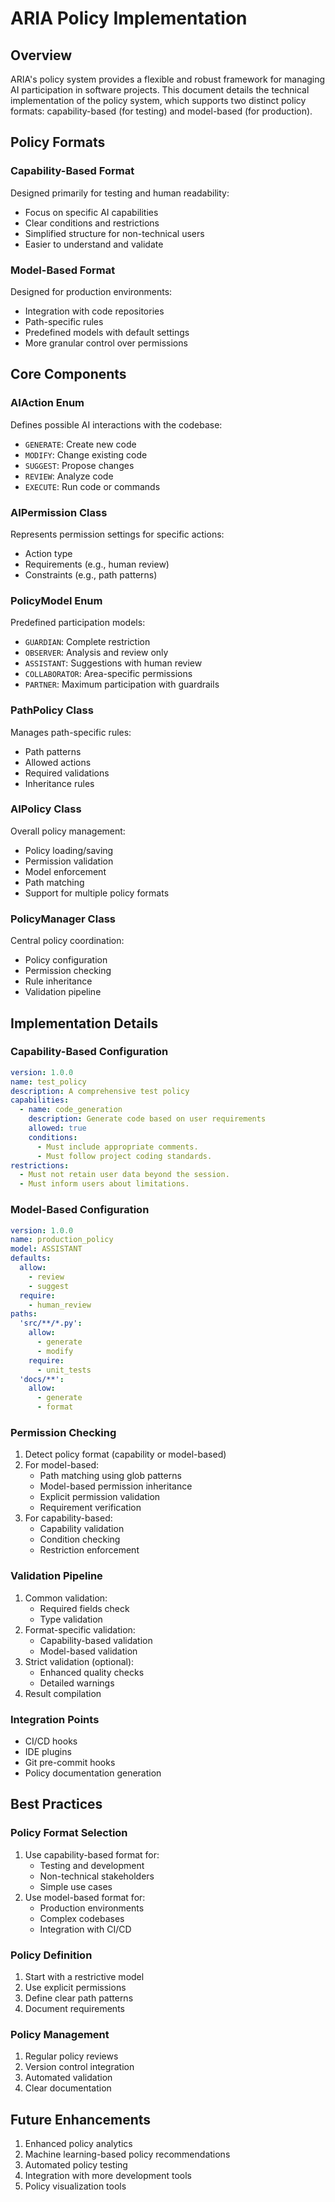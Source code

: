 # ARIA Policy Implementation

## Overview

ARIA's policy system provides a flexible and robust framework for managing AI participation in software projects. This document details the technical implementation of the policy system, which supports two distinct policy formats: capability-based (for testing) and model-based (for production).

## Policy Formats

### Capability-Based Format
Designed primarily for testing and human readability:
- Focus on specific AI capabilities
- Clear conditions and restrictions
- Simplified structure for non-technical users
- Easier to understand and validate

### Model-Based Format
Designed for production environments:
- Integration with code repositories
- Path-specific rules
- Predefined models with default settings
- More granular control over permissions

## Core Components

### AIAction Enum
Defines possible AI interactions with the codebase:
- `GENERATE`: Create new code
- `MODIFY`: Change existing code
- `SUGGEST`: Propose changes
- `REVIEW`: Analyze code
- `EXECUTE`: Run code or commands

### AIPermission Class
Represents permission settings for specific actions:
- Action type
- Requirements (e.g., human review)
- Constraints (e.g., path patterns)

### PolicyModel Enum
Predefined participation models:
- `GUARDIAN`: Complete restriction
- `OBSERVER`: Analysis and review only
- `ASSISTANT`: Suggestions with human review
- `COLLABORATOR`: Area-specific permissions
- `PARTNER`: Maximum participation with guardrails

### PathPolicy Class
Manages path-specific rules:
- Path patterns
- Allowed actions
- Required validations
- Inheritance rules

### AIPolicy Class
Overall policy management:
- Policy loading/saving
- Permission validation
- Model enforcement
- Path matching
- Support for multiple policy formats

### PolicyManager Class
Central policy coordination:
- Policy configuration
- Permission checking
- Rule inheritance
- Validation pipeline

## Implementation Details

### Capability-Based Configuration
```yaml
version: 1.0.0
name: test_policy
description: A comprehensive test policy
capabilities:
  - name: code_generation
    description: Generate code based on user requirements
    allowed: true
    conditions:
      - Must include appropriate comments.
      - Must follow project coding standards.
restrictions:
  - Must not retain user data beyond the session.
  - Must inform users about limitations.
```

### Model-Based Configuration
```yaml
version: 1.0.0
name: production_policy
model: ASSISTANT
defaults:
  allow:
    - review
    - suggest
  require:
    - human_review
paths:
  'src/**/*.py':
    allow:
      - generate
      - modify
    require:
      - unit_tests
  'docs/**':
    allow:
      - generate
      - format
```

### Permission Checking
1. Detect policy format (capability or model-based)
2. For model-based:
   - Path matching using glob patterns
   - Model-based permission inheritance
   - Explicit permission validation
   - Requirement verification
3. For capability-based:
   - Capability validation
   - Condition checking
   - Restriction enforcement

### Validation Pipeline
1. Common validation:
   - Required fields check
   - Type validation
2. Format-specific validation:
   - Capability-based validation
   - Model-based validation
3. Strict validation (optional):
   - Enhanced quality checks
   - Detailed warnings
4. Result compilation

### Integration Points
- CI/CD hooks
- IDE plugins
- Git pre-commit hooks
- Policy documentation generation

## Best Practices

### Policy Format Selection
1. Use capability-based format for:
   - Testing and development
   - Non-technical stakeholders
   - Simple use cases
2. Use model-based format for:
   - Production environments
   - Complex codebases
   - Integration with CI/CD

### Policy Definition
1. Start with a restrictive model
2. Use explicit permissions
3. Define clear path patterns
4. Document requirements

### Policy Management
1. Regular policy reviews
2. Version control integration
3. Automated validation
4. Clear documentation

## Future Enhancements
1. Enhanced policy analytics
2. Machine learning-based policy recommendations
3. Automated policy testing
4. Integration with more development tools
5. Policy visualization tools

